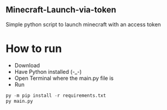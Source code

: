 ## Minecraft-Launch-via-token
Simple python script to launch minecraft with an access token

# How to run
- Download
- Have Python installed (-_-)
- Open Terminal where the main.py file is
- Run
```python
py -m pip install -r requirements.txt
py main.py
```
